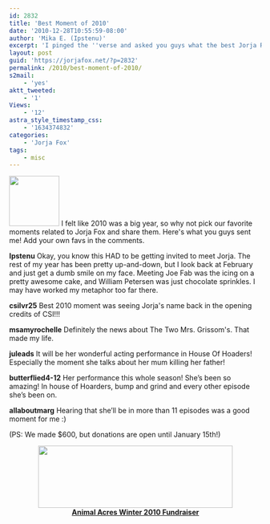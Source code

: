 ```yaml
---
id: 2832
title: 'Best Moment of 2010'
date: '2010-12-28T10:55:59-08:00'
author: 'Mika E. (Ipstenu)'
excerpt: 'I pinged the ''verse and asked you guys what the best Jorja Related Moment of 2010 was for you. Here are some of your thoughts!'
layout: post
guid: 'https://jorjafox.net/?p=2832'
permalink: /2010/best-moment-of-2010/
s2mail:
    - 'yes'
aktt_tweeted:
    - '1'
Views:
    - '12'
astra_style_timestamp_css:
    - '1634374832'
categories:
    - 'Jorja Fox'
tags:
    - misc
---
```


<img src="//static.jorjafox.net/wordpress/2010/12/2010-100x100.jpg" alt="" title="2010" width="100" height="100" class="alignleft size-thumbnail wp-image-2833" /> I felt like 2010 was a big year, so why not pick our favorite moments related to Jorja Fox and share them.  Here's what you guys sent me!  Add your own favs in the comments.

<strong>Ipstenu</strong>
Okay, you know this HAD to be getting invited to meet Jorja.  The rest of my year has been pretty up-and-down, but I look back at February and just get a dumb smile on my face.  Meeting Joe Fab was the icing on a pretty awesome cake, and William Petersen was just chocolate sprinkles.  I may have worked my metaphor too far there.

<strong>csilvr25</strong>
Best 2010 moment was seeing Jorja's name back in the opening credits of CSI!!!

<strong>msamyrochelle</strong>
Definitely the news about The Two Mrs. Grissom's. That made my life.

<strong>juleads</strong>
It will be her wonderful acting performance in House Of Hoaders! Especially the moment she talks about her mum killing her father!

<strong>butterflied4-12</strong>
Her performance this whole season! She’s been so amazing! In house of Hoarders, bump and grind and every other episode she’s been on.

<strong>allaboutmarg</strong>
Hearing that she’ll be in more than 11 episodes was a good moment for me :)

(PS: We made $600, but donations are open until January 15th!)
<center><a href="http://www.crowdrise.com/jfo-animalacres2010/fundraiser/jorjafoxonline"><img src="//static.jorjafox.net/wordpress/2010/11/crowdrise.jpg" alt="" title="crowdrise" width="388" height="124" class="aligncenter size-full wp-image-2683" /><br /><strong>Animal Acres Winter 2010 Fundraiser</strong></a></center>